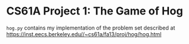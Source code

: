 # CS61A Project 1: The Game of Hog

`hog.py` contains my implementation of the problem set described at https://inst.eecs.berkeley.edu//~cs61a/fa13/proj/hog/hog.html